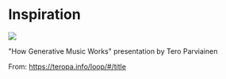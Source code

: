 # Inspiration

![](https://db-feed.s3.amazonaws.com/legacy/Screen_Shot_2017_11_11_at_11_21_44_AM-1510418054543.png)

"How Generative Music Works" presentation by Tero Parviainen

From: https://teropa.info/loop/#/title
